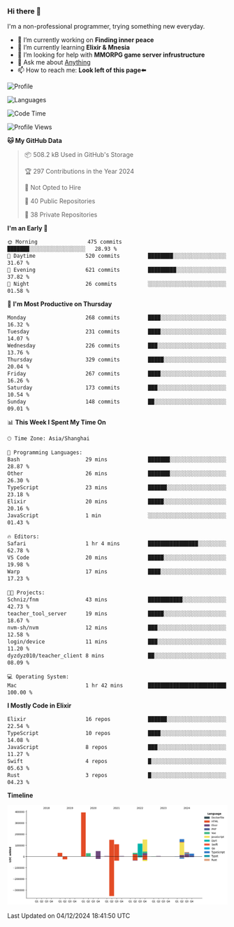 ### Hi there 👋

I'm a non-professional programmer, trying something new everyday.

<!--
**dyzdyz010/dyzdyz010** is a ✨ _special_ ✨ repository because its `README.md` (this file) appears on your GitHub profile.
-->

- 🔭 I’m currently working on **Finding inner peace**
- 🌱 I’m currently learning **Elixir & Mnesia**
- 🤔 I’m looking for help with **MMORPG game server infrustructure**
- 💬 Ask me about [Anything](https://github.com/dyzdyz010/dyzdyz010/issues)
- 📫 How to reach me: **Look left of this page⬅️**

<!-- - 👯 I’m looking to collaborate on
- 😄 Pronouns: ...
- ⚡ Fun fact: ...
 -->
 
![Profile](https://github-readme-stats.vercel.app/api?username=dyzdyz010&count_private=true&show_icons=true&theme=dracula)

![Languages](https://github-readme-stats.vercel.app/api/top-langs/?username=dyzdyz010&layout=compact&theme=dracula)

<!--START_SECTION:waka-->
![Code Time](http://img.shields.io/badge/Code%20Time-1%2C839%20hrs%2052%20mins-blue)

![Profile Views](http://img.shields.io/badge/Profile%20Views-2-blue)

**🐱 My GitHub Data** 

> 📦 508.2 kB Used in GitHub's Storage 
 > 
> 🏆 297 Contributions in the Year 2024
 > 
> 🚫 Not Opted to Hire
 > 
> 📜 40 Public Repositories 
 > 
> 🔑 38 Private Repositories 
 > 
**I'm an Early 🐤** 

```text
🌞 Morning                475 commits         ███████░░░░░░░░░░░░░░░░░░   28.93 % 
🌆 Daytime                520 commits         ████████░░░░░░░░░░░░░░░░░   31.67 % 
🌃 Evening                621 commits         █████████░░░░░░░░░░░░░░░░   37.82 % 
🌙 Night                  26 commits          ░░░░░░░░░░░░░░░░░░░░░░░░░   01.58 % 
```
📅 **I'm Most Productive on Thursday** 

```text
Monday                   268 commits         ████░░░░░░░░░░░░░░░░░░░░░   16.32 % 
Tuesday                  231 commits         ████░░░░░░░░░░░░░░░░░░░░░   14.07 % 
Wednesday                226 commits         ███░░░░░░░░░░░░░░░░░░░░░░   13.76 % 
Thursday                 329 commits         █████░░░░░░░░░░░░░░░░░░░░   20.04 % 
Friday                   267 commits         ████░░░░░░░░░░░░░░░░░░░░░   16.26 % 
Saturday                 173 commits         ███░░░░░░░░░░░░░░░░░░░░░░   10.54 % 
Sunday                   148 commits         ██░░░░░░░░░░░░░░░░░░░░░░░   09.01 % 
```


📊 **This Week I Spent My Time On** 

```text
🕑︎ Time Zone: Asia/Shanghai

💬 Programming Languages: 
Bash                     29 mins             ███████░░░░░░░░░░░░░░░░░░   28.87 % 
Other                    26 mins             ███████░░░░░░░░░░░░░░░░░░   26.30 % 
TypeScript               23 mins             ██████░░░░░░░░░░░░░░░░░░░   23.18 % 
Elixir                   20 mins             █████░░░░░░░░░░░░░░░░░░░░   20.16 % 
JavaScript               1 min               ░░░░░░░░░░░░░░░░░░░░░░░░░   01.43 % 

🔥 Editors: 
Safari                   1 hr 4 mins         ████████████████░░░░░░░░░   62.78 % 
VS Code                  20 mins             █████░░░░░░░░░░░░░░░░░░░░   19.98 % 
Warp                     17 mins             ████░░░░░░░░░░░░░░░░░░░░░   17.23 % 

🐱‍💻 Projects: 
Schniz/fnm               43 mins             ███████████░░░░░░░░░░░░░░   42.73 % 
teacher_tool_server      19 mins             █████░░░░░░░░░░░░░░░░░░░░   18.67 % 
nvm-sh/nvm               12 mins             ███░░░░░░░░░░░░░░░░░░░░░░   12.58 % 
login/device             11 mins             ███░░░░░░░░░░░░░░░░░░░░░░   11.20 % 
dyzdyz010/teacher_client 8 mins              ██░░░░░░░░░░░░░░░░░░░░░░░   08.09 % 

💻 Operating System: 
Mac                      1 hr 42 mins        █████████████████████████   100.00 % 
```

**I Mostly Code in Elixir** 

```text
Elixir                   16 repos            ██████░░░░░░░░░░░░░░░░░░░   22.54 % 
TypeScript               10 repos            ████░░░░░░░░░░░░░░░░░░░░░   14.08 % 
JavaScript               8 repos             ███░░░░░░░░░░░░░░░░░░░░░░   11.27 % 
Swift                    4 repos             █░░░░░░░░░░░░░░░░░░░░░░░░   05.63 % 
Rust                     3 repos             █░░░░░░░░░░░░░░░░░░░░░░░░   04.23 % 
```



**Timeline**

![Lines of Code chart](https://raw.githubusercontent.com/dyzdyz010/dyzdyz010/master/assets/bar_graph.png)


 Last Updated on 04/12/2024 18:41:50 UTC
<!--END_SECTION:waka-->
